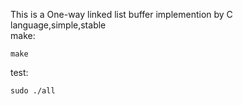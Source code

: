 This is a One-way linked list buffer implemention by C language,simple,stable    
make:    

	make
test:    

	sudo ./all     


	

